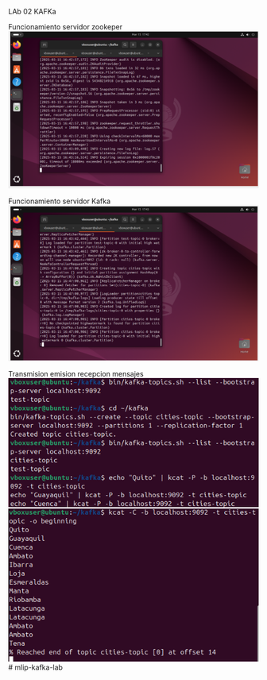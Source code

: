 LAb 02 KAFKa 

Funcionamiento servidor  zookeper
![Zookeper](zookeper.png)

Funcionamiento servidor Kafka 
![KAFKA](kafka.png)

Transmision emision recepcion mensajes
![emision](emision.png)
![recepcion](recepcion.png)
#   m l i p - k a f k a - l a b 
 
 